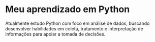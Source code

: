 # Meu aprendizado em Python

Atualmente estudo Python com foco em análise de dados, buscando desenvolver habilidades em coleta, tratamento e interpretação de informações para apoiar a tomada de decisões.